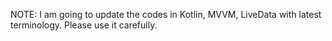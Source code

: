 NOTE: I am going to update the codes in Kotlin, MVVM, LiveData with latest terminology. Please use it carefully. 
